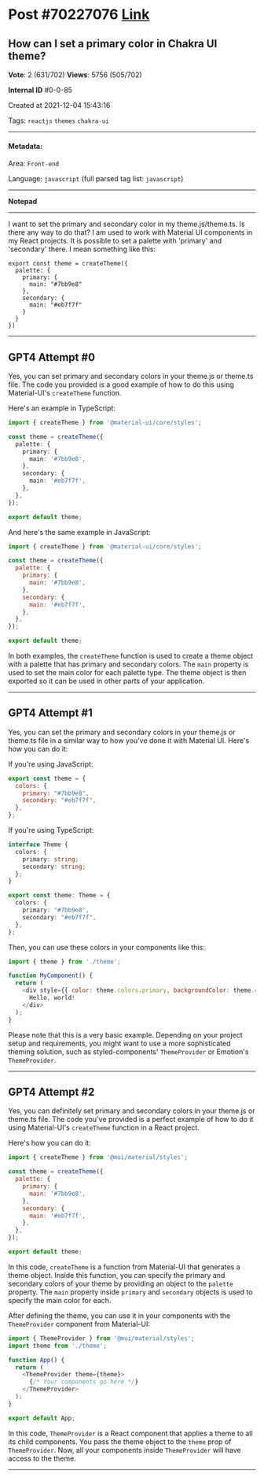 
# Post \#70227076 [Link](https://stackoverflow.com/questions/70227076/)

## How can I set a primary color in Chakra UI theme?

**Vote**: 2 (631/702) **Views**: 5756 (505/702) 

**Internal ID** \#0-0-85

Created at 2021-12-04 15:43:16

Tags: `reactjs` `themes` `chakra-ui`

----------

#### Metadata:

Area: `Front-end`

Language: `javascript` (full parsed tag list: `javascript`)

----------

**Notepad**


----------

I want to set the primary and secondary color in my theme.js/theme.ts. Is there any way to do that?
I am used to work with Material UI components in my React projects.
It is possible to set a palette with 'primary' and 'secondary' there.
I mean something like this:
```
export const theme = createTheme({
  palette: {
    primary: {
      main: "#7bb9e8"
    },
    secondary: {
      main: "#eb7f7f"
    }
  }
})
```



----------
        
## GPT4 Attempt \#0

Yes, you can set primary and secondary colors in your theme.js or theme.ts file. The code you provided is a good example of how to do this using Material-UI's `createTheme` function.

Here's an example in TypeScript:

```typescript
import { createTheme } from '@material-ui/core/styles';

const theme = createTheme({
  palette: {
    primary: {
      main: '#7bb9e8',
    },
    secondary: {
      main: '#eb7f7f',
    },
  },
});

export default theme;
```

And here's the same example in JavaScript:

```javascript
import { createTheme } from '@material-ui/core/styles';

const theme = createTheme({
  palette: {
    primary: {
      main: '#7bb9e8',
    },
    secondary: {
      main: '#eb7f7f',
    },
  },
});

export default theme;
```

In both examples, the `createTheme` function is used to create a theme object with a palette that has primary and secondary colors. The `main` property is used to set the main color for each palette type. The theme object is then exported so it can be used in other parts of your application.

--------

## GPT4 Attempt \#1

Yes, you can set the primary and secondary colors in your theme.js or theme.ts file in a similar way to how you've done it with Material UI. Here's how you can do it:

If you're using JavaScript:

```javascript
export const theme = {
  colors: {
    primary: "#7bb9e8",
    secondary: "#eb7f7f",
  },
};
```

If you're using TypeScript:

```typescript
interface Theme {
  colors: {
    primary: string;
    secondary: string;
  };
}

export const theme: Theme = {
  colors: {
    primary: "#7bb9e8",
    secondary: "#eb7f7f",
  },
};
```

Then, you can use these colors in your components like this:

```javascript
import { theme } from './theme';

function MyComponent() {
  return (
    <div style={{ color: theme.colors.primary, backgroundColor: theme.colors.secondary }}>
      Hello, world!
    </div>
  );
}
```

Please note that this is a very basic example. Depending on your project setup and requirements, you might want to use a more sophisticated theming solution, such as styled-components' `ThemeProvider` or Emotion's `ThemeProvider`.

--------

## GPT4 Attempt \#2

Yes, you can definitely set primary and secondary colors in your theme.js or theme.ts file. The code you've provided is a perfect example of how to do it using Material-UI's `createTheme` function in a React project.

Here's how you can do it:

```javascript
import { createTheme } from '@mui/material/styles';

const theme = createTheme({
  palette: {
    primary: {
      main: '#7bb9e8',
    },
    secondary: {
      main: '#eb7f7f',
    },
  },
});

export default theme;
```

In this code, `createTheme` is a function from Material-UI that generates a theme object. Inside this function, you can specify the primary and secondary colors of your theme by providing an object to the `palette` property. The `main` property inside `primary` and `secondary` objects is used to specify the main color for each.

After defining the theme, you can use it in your components with the `ThemeProvider` component from Material-UI:

```javascript
import { ThemeProvider } from '@mui/material/styles';
import theme from './theme';

function App() {
  return (
    <ThemeProvider theme={theme}>
      {/* Your components go here */}
    </ThemeProvider>
  );
}

export default App;
```

In this code, `ThemeProvider` is a React component that applies a theme to all its child components. You pass the theme object to the `theme` prop of `ThemeProvider`. Now, all your components inside `ThemeProvider` will have access to the theme.

--------
